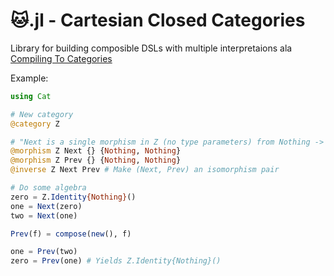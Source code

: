 # 🐱.jl - Cartesian Closed Categories

Library for building composible DSLs with multiple interpretaions ala [Compiling To Categories](http://conal.net/papers/compiling-to-categories)

Example:

```julia
using Cat

# New category
@category Z

# "Next is a single morphism in Z (no type parameters) from Nothing -> Nothing"
@morphism Z Next {} {Nothing, Nothing}
@morphism Z Prev {} {Nothing, Nothing}
@inverse Z Next Prev # Make (Next, Prev) an isomorphism pair

# Do some algebra
zero = Z.Identity{Nothing}()
one = Next(zero)
two = Next(one)

Prev(f) = compose(new(), f)

one = Prev(two)
zero = Prev(one) # Yields Z.Identity{Nothing}()

```
